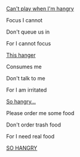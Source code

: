 [Can't play when I'm hangry](https://www.sbs.com.au/topics/sites/sbs.com.au.topics/files/styles/full/public/hangry_cat.jpg?itok=GVFvMMqy&mtime=1471375391)

Focus I cannot

Don't queue us in

For I cannot focus 

[This hanger](https://health.clevelandclinic.org/wp-content/uploads/sites/3/2018/12/hangry-anger-108203450-300x200.jpg)

Consumes me

Don't talk to me

For I am irritated

[So hangry...](https://cdn.shopify.com/s/files/1/0574/0888/0830/products/hangry-sticker-bear_800x.jpg?v=1647113456)

Please order me some food

Don't order trash food

For I need real food

[SO HANGRY](https://cff2.earth.com/uploads/2018/06/10141225/Experts-weigh-in-on-what-makes-people-become-hangry.jpg)
